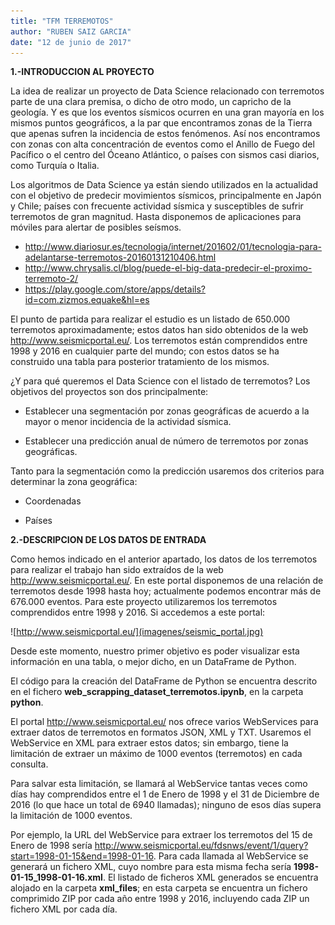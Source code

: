 ```yaml
---
title: "TFM TERREMOTOS"
author: "RUBEN SAIZ GARCIA"
date: "12 de junio de 2017"
---
```





**1.-INTRODUCCION AL PROYECTO**




La idea de realizar un proyecto de Data Science relacionado con terremotos parte de una clara premisa, o dicho de otro modo, un capricho de la geología. Y es que los eventos sísmicos ocurren en una gran mayoría en los mismos puntos geográficos, a la par que encontramos zonas de la Tierra que apenas sufren la incidencia de estos fenómenos. Así nos encontramos con zonas con alta concentración de eventos como el Anillo de Fuego del Pacífico o el centro del Óceano Atlántico, o países con sismos casi diarios, como Turquía o Italia.


Los algoritmos de Data Science ya están siendo utilizados en la actualidad con el objetivo de predecir movimientos sísmicos, principalmente en Japón y Chile; países con frecuente actividad sísmica y susceptibles de sufrir terremotos de gran magnitud. Hasta disponemos de aplicaciones para móviles para alertar de posibles seísmos.

* http://www.diariosur.es/tecnologia/internet/201602/01/tecnologia-para-adelantarse-terremotos-20160131210406.html
* http://www.chrysalis.cl/blog/puede-el-big-data-predecir-el-proximo-terremoto-2/
* https://play.google.com/store/apps/details?id=com.zizmos.equake&hl=es


El punto de partida para realizar el estudio es un listado de 650.000 terremotos aproximadamente; estos datos han sido obtenidos de la web http://www.seismicportal.eu/. Los terremotos están comprendidos entre 1998 y 2016 en cualquier parte del mundo; con estos datos se ha construido una tabla para posterior tratamiento de los mismos.


¿Y para qué queremos el Data Science con el listado de terremotos? Los objetivos del proyectos son dos principalmente:

* Establecer una segmentación por zonas geográficas de acuerdo a la mayor o menor incidencia de la actividad sísmica.

* Establecer una predicción anual de número de terremotos por zonas geográficas.


Tanto para la segmentación como la predicción usaremos dos criterios para determinar la zona geográfica:

* Coordenadas

* Países






**2.-DESCRIPCION DE LOS DATOS DE ENTRADA**




Como hemos indicado en el anterior apartado, los datos de los terremotos para realizar el trabajo han sido extraídos de la web http://www.seismicportal.eu/. En este portal disponemos de una relación de terremotos desde 1998 hasta hoy; actualmente podemos encontrar más de 676.000 eventos. Para este proyecto utilizaremos los terremotos comprendidos entre 1998 y 2016. Si accedemos a este portal:


![http://www.seismicportal.eu/](imagenes/seismic_portal.jpg)


Desde este momento, nuestro primer objetivo es poder visualizar esta información en una tabla, o mejor dicho, en un DataFrame de Python.


El código para la creación del DataFrame de Python se encuentra descrito en el fichero __**web_scrapping_dataset_terremotos.ipynb**__, en la carpeta **python**.


El portal http://www.seismicportal.eu/ nos ofrece varios WebServices para extraer datos de terremotos en formatos JSON, XML y TXT. Usaremos el WebService en XML para extraer estos datos; sin embargo, tiene la limitación de extraer un máximo de 1000 eventos (terremotos) en cada consulta.


Para salvar esta limitación, se llamará al WebService tantas veces como días hay comprendidos entre el 1 de Enero de 1998 y el 31 de Diciembre de 2016 (lo que hace un total de 6940 llamadas); ninguno de esos días supera la limitación de 1000 eventos.


Por ejemplo, la URL del WebService para extraer los terremotos del 15 de Enero de 1998 sería http://www.seismicportal.eu/fdsnws/event/1/query?start=1998-01-15&end=1998-01-16. Para cada llamada al WebService se generará un fichero XML, cuyo nombre para esta misma fecha sería __**1998-01-15_1998-01-16.xml**__. El listado de ficheros XML generados se encuentra alojado en la carpeta __**xml_files**__; en esta carpeta se encuentra un fichero comprimido ZIP por cada año entre 1998 y 2016, incluyendo cada ZIP un fichero XML por cada día.



